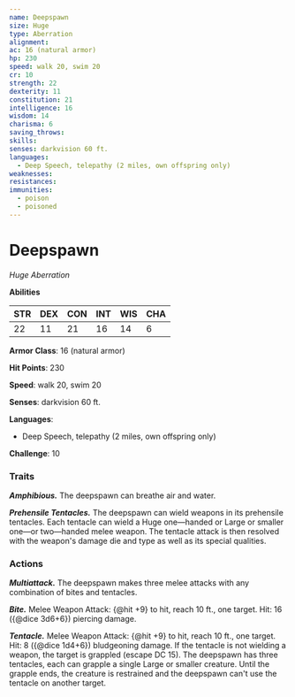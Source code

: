 ```yaml
---
name: Deepspawn
size: Huge
type: Aberration
alignment: 
ac: 16 (natural armor)
hp: 230
speed: walk 20, swim 20
cr: 10
strength: 22
dexterity: 11
constitution: 21
intelligence: 16
wisdom: 14
charisma: 6
saving_throws:
skills:
senses: darkvision 60 ft.
languages:
  - Deep Speech, telepathy (2 miles, own offspring only)
weaknesses:
resistances:
immunities:
  - poison
  - poisoned
---
```


# Deepspawn

*Huge Aberration*

**Abilities**

| STR | DEX | CON | INT | WIS | CHA |
| --- | --- | --- | --- | --- | --- |
| 22 | 11 | 21 | 16 | 14 | 6 |

**Armor Class**: 16 (natural armor)

**Hit Points**: 230

**Speed**: walk 20, swim 20

**Senses**: darkvision 60 ft.

**Languages**:
  - Deep Speech, telepathy (2 miles, own offspring only)

**Challenge**: 10

### Traits
***Amphibious.*** The deepspawn can breathe air and water.

***Prehensile Tentacles.*** The deepspawn can wield weapons in its prehensile tentacles. Each tentacle can wield a Huge one—handed or Large or smaller one—or two—handed melee weapon. The tentacle attack is then resolved with the weapon's damage die and type as well as its special qualities.

### Actions
***Multiattack.*** The deepspawn makes three melee attacks with any combination of bites and tentacles.

***Bite.*** Melee Weapon Attack: {@hit +9} to hit, reach 10 ft., one target. Hit: 16 ({@dice 3d6+6}) piercing damage.

***Tentacle.*** Melee Weapon Attack: {@hit +9} to hit, reach 10 ft., one target. Hit: 8 ({@dice 1d4+6}) bludgeoning damage. If the tentacle is not wielding a weapon, the target is grappled (escape DC 15). The deepspawn has three tentacles, each can grapple a single Large or smaller creature. Until the grapple ends, the creature is restrained and the deepspawn can't use the tentacle on another target.

